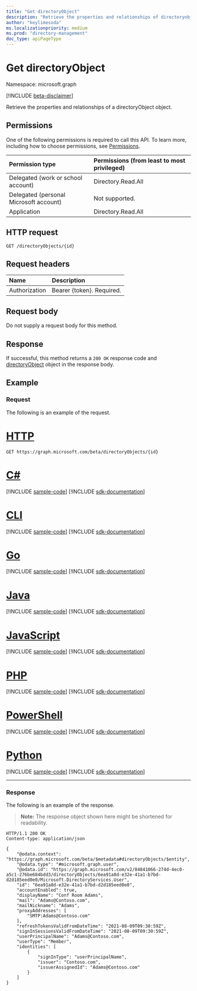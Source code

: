 ```yaml
---
title: "Get directoryObject"
description: "Retrieve the properties and relationships of directoryobject object."
author: "keylimesoda"
ms.localizationpriority: medium
ms.prod: "directory-management"
doc_type: apiPageType
---
```


# Get directoryObject

Namespace: microsoft.graph

[!INCLUDE [beta-disclaimer](../../includes/beta-disclaimer.md)]

Retrieve the properties and relationships of a directoryObject object.

## Permissions
One of the following permissions is required to call this API. To learn more, including how to choose permissions, see [Permissions](/graph/permissions-reference).

|Permission type      | Permissions (from least to most privileged)              |
|:--------------------|:---------------------------------------------------------|
|Delegated (work or school account) | Directory.Read.All    |
|Delegated (personal Microsoft account) | Not supported.    |
|Application | Directory.Read.All |

## HTTP request
<!-- { "blockType": "ignored" } -->
```http
GET /directoryObjects/{id}
```

## Request headers

| Name       | Description|
|:-----------|:------|
| Authorization  | Bearer {token}. Required. |

## Request body

Do not supply a request body for this method.

## Response

If successful, this method returns a `200 OK` response code and [directoryObject](../resources/directoryobject.md) object in the response body.

## Example

### Request
The following is an example of the request.

# [HTTP](#tab/http)
<!-- {
  "blockType": "request",
  "name": "get_directoryobject"
}-->
```msgraph-interactive
GET https://graph.microsoft.com/beta/directoryObjects/{id}
```

# [C#](#tab/csharp)
[!INCLUDE [sample-code](../includes/snippets/csharp/get-directoryobject-csharp-snippets.md)]
[!INCLUDE [sdk-documentation](../includes/snippets/snippets-sdk-documentation-link.md)]

# [CLI](#tab/cli)
[!INCLUDE [sample-code](../includes/snippets/cli/get-directoryobject-cli-snippets.md)]
[!INCLUDE [sdk-documentation](../includes/snippets/snippets-sdk-documentation-link.md)]

# [Go](#tab/go)
[!INCLUDE [sample-code](../includes/snippets/go/get-directoryobject-go-snippets.md)]
[!INCLUDE [sdk-documentation](../includes/snippets/snippets-sdk-documentation-link.md)]

# [Java](#tab/java)
[!INCLUDE [sample-code](../includes/snippets/java/get-directoryobject-java-snippets.md)]
[!INCLUDE [sdk-documentation](../includes/snippets/snippets-sdk-documentation-link.md)]

# [JavaScript](#tab/javascript)
[!INCLUDE [sample-code](../includes/snippets/javascript/get-directoryobject-javascript-snippets.md)]
[!INCLUDE [sdk-documentation](../includes/snippets/snippets-sdk-documentation-link.md)]

# [PHP](#tab/php)
[!INCLUDE [sample-code](../includes/snippets/php/get-directoryobject-php-snippets.md)]
[!INCLUDE [sdk-documentation](../includes/snippets/snippets-sdk-documentation-link.md)]

# [PowerShell](#tab/powershell)
[!INCLUDE [sample-code](../includes/snippets/powershell/get-directoryobject-powershell-snippets.md)]
[!INCLUDE [sdk-documentation](../includes/snippets/snippets-sdk-documentation-link.md)]

# [Python](#tab/python)
[!INCLUDE [sample-code](../includes/snippets/python/get-directoryobject-python-snippets.md)]
[!INCLUDE [sdk-documentation](../includes/snippets/snippets-sdk-documentation-link.md)]

---

### Response

The following is an example of the response. 
>**Note:** The response object shown here might be shortened for readability.

<!-- {
  "blockType": "response",
  "truncated": true,
  "@odata.type": "microsoft.graph.directoryObject"
} -->
```http
HTTP/1.1 200 OK
Content-type: application/json

{
    "@odata.context": "https://graph.microsoft.com/beta/$metadata#directoryObjects/$entity",
    "@odata.type": "#microsoft.graph.user",
    "@odata.id": "https://graph.microsoft.com/v2/84841066-274d-4ec0-a5c1-276be684bdd3/directoryObjects/6ea91a8d-e32e-41a1-b7bd-d2d185eed0e0/Microsoft.DirectoryServices.User",
    "id": "6ea91a8d-e32e-41a1-b7bd-d2d185eed0e0",
    "accountEnabled": true,
    "displayName": "Conf Room Adams",
    "mail": "Adams@Contoso.com",
    "mailNickname": "Adams",
    "proxyAddresses": [
        "SMTP:Adams@Contoso.com"
    ],
    "refreshTokensValidFromDateTime": "2021-08-09T09:30:59Z",
    "signInSessionsValidFromDateTime": "2021-08-09T09:30:59Z",
    "userPrincipalName": "Adams@Contoso.com",
    "userType": "Member",
    "identities": [
        {
            "signInType": "userPrincipalName",
            "issuer": "Contoso.com",
            "issuerAssignedId": "Adams@Contoso.com"
        }
    ]
}
```

<!-- uuid: 8fcb5dbc-d5aa-4681-8e31-b001d5168d79
2015-10-25 14:57:30 UTC -->
<!--
{
  "type": "#page.annotation",
  "description": "Get directoryObject",
  "keywords": "",
  "section": "documentation",
  "tocPath": "",
  "suppressions": [
  ]
}
-->
